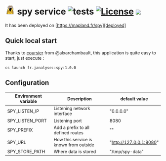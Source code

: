 # ![](images/logo-base-32.png) spy service ![tests][tests-workflow] [![License][licenseImg]][licenseLink] [![][SpyMvnImg]][SpyMvnLnk]

It has been deployed on [https://mapland.fr/spy][deployed]


## Quick local start

Thanks to [coursier][cs] from @alxarchambault,
this application is quite easy to start, just execute :
```
cs launch fr.janalyse::spy:1.0.0
```

## Configuration

| Environment variable | Description                            | default value           |
|----------------------|----------------------------------------|-------------------------|
| SPY_LISTEN_IP        | Listening network interface            | "0.0.0.0"               |
| SPY_LISTEN_PORT      | Listening port                         | 8080                    |
| SPY_PREFIX           | Add a prefix to all defined routes     | ""                      |
| SPY_URL              | How this service is known from outside | "http://127.0.0.1:8080" |
| SPY_STORE_PATH       | Where data is stored                   | "/tmp/spy-data"         |

[cs]: https://get-coursier.io/

[deployed]:   https://mapland.fr/spy
[akka-http]:  https://doc.akka.io/docs/akka-http/current/index.html

[Spy]:       https://github.com/dacr/spy
[SpyMvnImg]: https://img.shields.io/maven-central/v/fr.janalyse/spy_2.13.svg
[SpyMvnLnk]: https://search.maven.org/#search%7Cga%7C1%7Cfr.janalyse.spy

[tests-workflow]: https://github.com/dacr/spy/actions/workflows/scala.yml/badge.svg

[licenseImg]: https://img.shields.io/github/license/dacr/spy.svg
[licenseLink]: LICENSE
